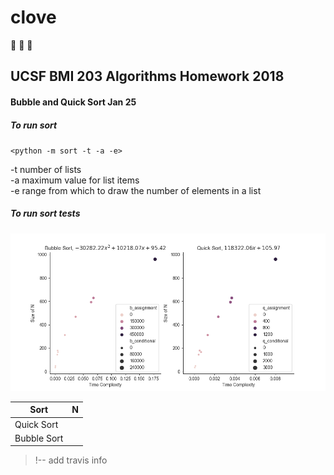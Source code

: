 # clove
:see_no_evil: :hear_no_evil: :speak_no_evil:

## UCSF BMI 203 Algorithms Homework 2018

#### Bubble and Quick Sort Jan 25

##### To run sort
`<python -m sort -t -a -e>`

-t number of lists  
-a maximum value for list items  
-e range from which to draw the number of elements in a list  


##### To run sort tests


![a](/Sorting_graphs.png)

| Sort          | N             |
| ------------- |:-------------:|
| Quick Sort    |               |
| Bubble Sort   |               |






>!-- add travis info
